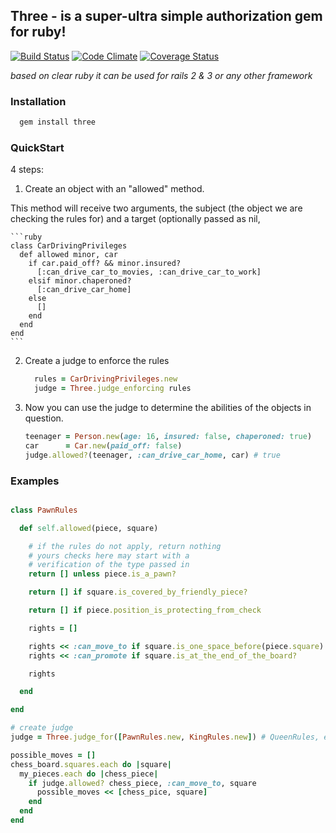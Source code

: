 ## Three - is a super-ultra simple authorization gem for ruby! 

[![Build Status](https://travis-ci.org/darrencauthon/three.png?branch=master)](https://travis-ci.org/darrencauthon/three)
[![Code Climate](https://codeclimate.com/github/darrencauthon/three.png)](https://codeclimate.com/github/darrencauthon/three)
[![Coverage Status](https://coveralls.io/repos/darrencauthon/three/badge.png)](https://coveralls.io/r/darrencauthon/three)

_based on clear ruby it can be used for rails 2 & 3 or any other framework_

### Installation

```ruby
  gem install three
```


### QuickStart

4 steps:


1. Create an object with an "allowed" method. 

This method will receive two arguments, the subject (the object we are checking the rules for) and a target (optionally passed as nil, 

    ```ruby
    class CarDrivingPrivileges
      def allowed minor, car
        if car.paid_off? && minor.insured?
          [:can_drive_car_to_movies, :can_drive_car_to_work]
        elsif minor.chaperoned?
          [:can_drive_car_home]
        else
          []
        end
      end
    end
    ```
2. Create a judge to enforce the rules

    ```ruby
      rules = CarDrivingPrivileges.new
      judge = Three.judge_enforcing rules
    ```

3. Now you can use the judge to determine the abilities of the objects in question.

    ```ruby
    teenager = Person.new(age: 16, insured: false, chaperoned: true)
    car      = Car.new(paid_off: false)
    judge.allowed?(teenager, :can_drive_car_home, car) # true
    ```

### Examples

```ruby 

class PawnRules

  def self.allowed(piece, square)

    # if the rules do not apply, return nothing
    # yours checks here may start with a
    # verification of the type passed in
    return [] unless piece.is_a_pawn?

    return [] if square.is_covered_by_friendly_piece?

    return [] if piece.position_is_protecting_from_check

    rights = []

    rights << :can_move_to if square.is_one_space_before(piece.square)
    rights << :can_promote if square.is_at_the_end_of_the_board?

    rights

  end

end

# create judge
judge = Three.judge_for([PawnRules.new, KingRules.new]) # QueenRules, etc...

possible_moves = []
chess_board.squares.each do |square|
  my_pieces.each do |chess_piece|
    if judge.allowed? chess_piece, :can_move_to, square
      possible_moves << [chess_pice, square]
    end
  end
end

```
